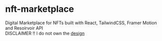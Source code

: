 # nft-marketplace
Digital Marketplace for NFTs built with React, TailwindCSS, Framer Motion and Resoirvoir API
<br> 
DISCLAIMER !! I do not own the [design](https://www.figma.com/file/SO9DdLALpP7bEjLABN1i2c/NFT-Marketplace-Template-(Community))